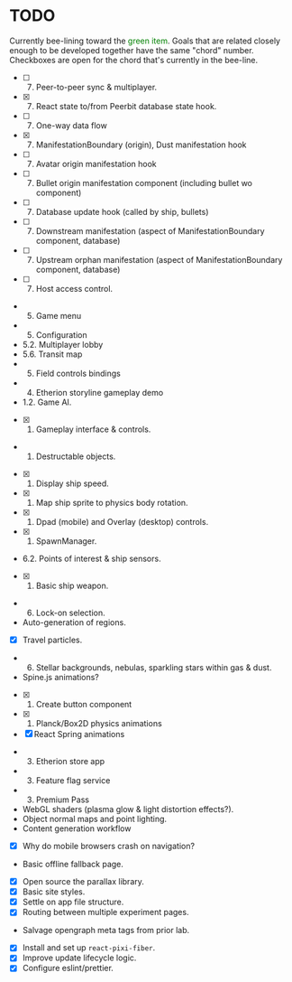 # TODO

Currently bee-lining toward the <span style="color: green">green item</span>.
Goals that are related closely enough to be developed together have the same "chord" number.
Checkboxes are open for the chord that's currently in the bee-line.

- [ ] 7. Peer-to-peer sync & multiplayer.
- [x] 7. React state to/from Peerbit database state hook.
- [ ] 7. One-way data flow
- [x] 7. ManifestationBoundary (origin), Dust manifestation hook
- [ ] 7. Avatar origin manifestation hook
- [ ] 7. Bullet origin manifestation component (including bullet wo component)
- [ ] 7. Database update hook (called by ship, bullets)
- [ ] 7. Downstream manifestation (aspect of ManifestationBoundary component, database)
- [ ] 7. Upstream orphan manifestation (aspect of ManifestationBoundary component, database)
- [ ] 7. Host access control.
- 5. Game menu
- 5. Configuration
- 5.2. Multiplayer lobby
- 5.6. Transit map
- 5. Field controls bindings
- 4. Etherion storyline gameplay demo
- 1.2. Game AI.
- [x] 1. Gameplay interface & controls.
- 1. Destructable objects.
- [x] 1. Display ship speed.
- [x] 1. Map ship sprite to physics body rotation.
- [x] 1. Dpad (mobile) and Overlay (desktop) controls.
- [x] 1. SpawnManager.
- 6.2. Points of interest & ship sensors.
- [x] 1. Basic ship weapon.
- 6. Lock-on selection.
- Auto-generation of regions.
- [x] Travel particles.
- 6. Stellar backgrounds, nebulas, sparkling stars within gas & dust.
- Spine.js animations?
- [x] 1. Create button component
- [x] 1. Planck/Box2D physics animations
- [x] React Spring animations
- 3. Etherion store app
- 3. Feature flag service
- 3. Premium Pass
- WebGL shaders (plasma glow & light distortion effects?).
- Object normal maps and point lighting.
- Content generation workflow
- [x] Why do mobile browsers crash on navigation?
- Basic offline fallback page.
- [x] Open source the parallax library.
- [x] Basic site styles.
- [x] Settle on app file structure.
- [x] Routing between multiple experiment pages.
- Salvage opengraph meta tags from prior lab.
- [x] Install and set up `react-pixi-fiber`.
- [x] Improve update lifecycle logic.
- [x] Configure eslint/prettier.
